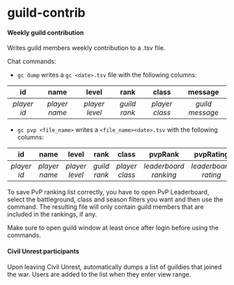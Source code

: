 # guild-contrib

#### **Weekly guild contribution**
Writes guild members weekly contribution to a .tsv file. 

Chat commands: 
- `gc dump` writes a `gc <date>.tsv` file with the following columns:

| id | name | level | rank | class | message |
| :------------: | :------------: | :------------: | :------------: | :------------: | :------------: |
| *player id* | *player name* | *player level* | *guild rank* | *player class* | *guild message* |

- `gc pvp <file_name>` writes a `<file_name><date>.tsv` with the following columns:

| id | name | level | rank | class | pvpRank | pvpRating | message |
| :------------: | :------------: | :------------: | :------------: | :------------: | :------------: | :------------: | :------------: |
| *player id* | *player name* | *player level* | *guild rank* | *player class* | *leaderboard ranking* | *leaderboard rating* | *guild message* |

To save PvP ranking list correctly, you have to open PvP Leaderboard, select the battleground, class and season filters you want and then use the command. The resulting file will only contain guild members that are included in the rankings, if any.

Make sure to open guild window at least once after login before using the commands.


#### **Civil Unrest participants**

Upon leaving Civil Unrest, automatically dumps a list of guildies that joined the war. 
Users are added to the list when they enter view range.
